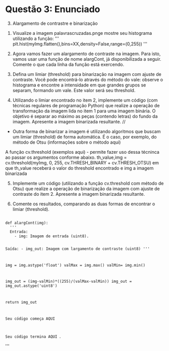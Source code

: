 # Questão 3: Enunciado

3) Alargamento de contrastre e binarização

1. Visualize a imagem palavrascruzadas.pnge mostre seu histograma utilizando a função:
'''
    plt.hist(myImg.flatten(),bins=XX,density=False,range=(0,255))
'''
2. Agora vamos fazer um alargamento de contraste na imagem. Para isto, vamos usar uma função de nome alargCont, já disponibilizada a seguir. Comente o que cada linha da função está exercendo.

3. Defina um limiar (threshold) para binarização na imagem com ajuste de contraste. Você pode encontrá-lo através do método do vale: observe o histograma e encontre a intensidade em que grandes grupos se separam, formando um vale. Este valor será seu threshold.

4. Utilizando o limiar encontrado no item 2, implemente um código (com técnicas regulares de programação Python) que realize a operação de transformação da imagem lida no item 1 para uma imagem binária. O objetivo é separar ao máximo as peças (contendo letras) do fundo da imagem. Apresente a imagem binarizada resultante. //

- Outra forma de binarizar a imagem é utilizando algoritmos que buscam um limiar (threshold) de forma automática. É o caso, por exemplo, do método de Otsu (informações sobre o método aqui)

A função cv.threshold (exemplos aqui) - permite fazer uso dessa técninca ao passar os argumentos conforme abaixo.
th_value,img = cv.threshold(myImg, 0, 255, cv.THRESH_BINARY + cv.THRESH_OTSU)
em que th_value receberá o valor do threshold encontrado e img a imagem binarizada

5. Implemente um código (utilizando a função cv.threshold com método de Otsu) que realize a operação de binarização da imagem com ajuste de contraste do item 2. Apresente a imagem binarizada resultante.

6. Comente os resultados, comparando as duas formas de encontrar o limiar (threshold).
<code>
def alargCont(img):
  '''
  Entrada:
    - img: Imagem de entrada (uint8).

  Saída:
    - img_out: Imagem com largamento de contraste (uint8)
  '''

  img = img.astype('float')
  valMax = img.max()
  valMin= img.min()

  img_out = (img-valMin)*((255)/(valMax-valMin))
  img_out = img_out.astype('uint8')

  return img_out

Seu código começa AQUI

Seu código termina AQUI
</code>.


'''